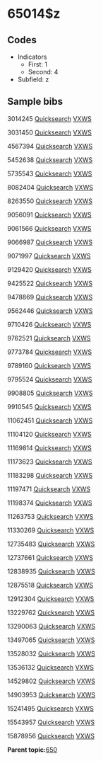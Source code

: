 # 65014$z

## Codes

-   Indicators
    -   First: 1
    -   Second: 4
-   Subfield: z

## Sample bibs

3014245 [Quicksearch](https://search.library.yale.edu/catalog/3014245) [VXWS](http://prodorbis.library.yale.edu:7014/vxws/GetHoldingsService?bibId=3014245)

3031450 [Quicksearch](https://search.library.yale.edu/catalog/3031450) [VXWS](http://prodorbis.library.yale.edu:7014/vxws/GetHoldingsService?bibId=3031450)

4567394 [Quicksearch](https://search.library.yale.edu/catalog/4567394) [VXWS](http://prodorbis.library.yale.edu:7014/vxws/GetHoldingsService?bibId=4567394)

5452638 [Quicksearch](https://search.library.yale.edu/catalog/5452638) [VXWS](http://prodorbis.library.yale.edu:7014/vxws/GetHoldingsService?bibId=5452638)

5735543 [Quicksearch](https://search.library.yale.edu/catalog/5735543) [VXWS](http://prodorbis.library.yale.edu:7014/vxws/GetHoldingsService?bibId=5735543)

8082404 [Quicksearch](https://search.library.yale.edu/catalog/8082404) [VXWS](http://prodorbis.library.yale.edu:7014/vxws/GetHoldingsService?bibId=8082404)

8263550 [Quicksearch](https://search.library.yale.edu/catalog/8263550) [VXWS](http://prodorbis.library.yale.edu:7014/vxws/GetHoldingsService?bibId=8263550)

9056091 [Quicksearch](https://search.library.yale.edu/catalog/9056091) [VXWS](http://prodorbis.library.yale.edu:7014/vxws/GetHoldingsService?bibId=9056091)

9061566 [Quicksearch](https://search.library.yale.edu/catalog/9061566) [VXWS](http://prodorbis.library.yale.edu:7014/vxws/GetHoldingsService?bibId=9061566)

9066987 [Quicksearch](https://search.library.yale.edu/catalog/9066987) [VXWS](http://prodorbis.library.yale.edu:7014/vxws/GetHoldingsService?bibId=9066987)

9071997 [Quicksearch](https://search.library.yale.edu/catalog/9071997) [VXWS](http://prodorbis.library.yale.edu:7014/vxws/GetHoldingsService?bibId=9071997)

9129420 [Quicksearch](https://search.library.yale.edu/catalog/9129420) [VXWS](http://prodorbis.library.yale.edu:7014/vxws/GetHoldingsService?bibId=9129420)

9425522 [Quicksearch](https://search.library.yale.edu/catalog/9425522) [VXWS](http://prodorbis.library.yale.edu:7014/vxws/GetHoldingsService?bibId=9425522)

9478869 [Quicksearch](https://search.library.yale.edu/catalog/9478869) [VXWS](http://prodorbis.library.yale.edu:7014/vxws/GetHoldingsService?bibId=9478869)

9562446 [Quicksearch](https://search.library.yale.edu/catalog/9562446) [VXWS](http://prodorbis.library.yale.edu:7014/vxws/GetHoldingsService?bibId=9562446)

9710426 [Quicksearch](https://search.library.yale.edu/catalog/9710426) [VXWS](http://prodorbis.library.yale.edu:7014/vxws/GetHoldingsService?bibId=9710426)

9762521 [Quicksearch](https://search.library.yale.edu/catalog/9762521) [VXWS](http://prodorbis.library.yale.edu:7014/vxws/GetHoldingsService?bibId=9762521)

9773784 [Quicksearch](https://search.library.yale.edu/catalog/9773784) [VXWS](http://prodorbis.library.yale.edu:7014/vxws/GetHoldingsService?bibId=9773784)

9789160 [Quicksearch](https://search.library.yale.edu/catalog/9789160) [VXWS](http://prodorbis.library.yale.edu:7014/vxws/GetHoldingsService?bibId=9789160)

9795524 [Quicksearch](https://search.library.yale.edu/catalog/9795524) [VXWS](http://prodorbis.library.yale.edu:7014/vxws/GetHoldingsService?bibId=9795524)

9908805 [Quicksearch](https://search.library.yale.edu/catalog/9908805) [VXWS](http://prodorbis.library.yale.edu:7014/vxws/GetHoldingsService?bibId=9908805)

9910545 [Quicksearch](https://search.library.yale.edu/catalog/9910545) [VXWS](http://prodorbis.library.yale.edu:7014/vxws/GetHoldingsService?bibId=9910545)

11062451 [Quicksearch](https://search.library.yale.edu/catalog/11062451) [VXWS](http://prodorbis.library.yale.edu:7014/vxws/GetHoldingsService?bibId=11062451)

11104120 [Quicksearch](https://search.library.yale.edu/catalog/11104120) [VXWS](http://prodorbis.library.yale.edu:7014/vxws/GetHoldingsService?bibId=11104120)

11169814 [Quicksearch](https://search.library.yale.edu/catalog/11169814) [VXWS](http://prodorbis.library.yale.edu:7014/vxws/GetHoldingsService?bibId=11169814)

11173623 [Quicksearch](https://search.library.yale.edu/catalog/11173623) [VXWS](http://prodorbis.library.yale.edu:7014/vxws/GetHoldingsService?bibId=11173623)

11183298 [Quicksearch](https://search.library.yale.edu/catalog/11183298) [VXWS](http://prodorbis.library.yale.edu:7014/vxws/GetHoldingsService?bibId=11183298)

11197471 [Quicksearch](https://search.library.yale.edu/catalog/11197471) [VXWS](http://prodorbis.library.yale.edu:7014/vxws/GetHoldingsService?bibId=11197471)

11198374 [Quicksearch](https://search.library.yale.edu/catalog/11198374) [VXWS](http://prodorbis.library.yale.edu:7014/vxws/GetHoldingsService?bibId=11198374)

11263753 [Quicksearch](https://search.library.yale.edu/catalog/11263753) [VXWS](http://prodorbis.library.yale.edu:7014/vxws/GetHoldingsService?bibId=11263753)

11330269 [Quicksearch](https://search.library.yale.edu/catalog/11330269) [VXWS](http://prodorbis.library.yale.edu:7014/vxws/GetHoldingsService?bibId=11330269)

12735483 [Quicksearch](https://search.library.yale.edu/catalog/12735483) [VXWS](http://prodorbis.library.yale.edu:7014/vxws/GetHoldingsService?bibId=12735483)

12737661 [Quicksearch](https://search.library.yale.edu/catalog/12737661) [VXWS](http://prodorbis.library.yale.edu:7014/vxws/GetHoldingsService?bibId=12737661)

12838935 [Quicksearch](https://search.library.yale.edu/catalog/12838935) [VXWS](http://prodorbis.library.yale.edu:7014/vxws/GetHoldingsService?bibId=12838935)

12875518 [Quicksearch](https://search.library.yale.edu/catalog/12875518) [VXWS](http://prodorbis.library.yale.edu:7014/vxws/GetHoldingsService?bibId=12875518)

12912304 [Quicksearch](https://search.library.yale.edu/catalog/12912304) [VXWS](http://prodorbis.library.yale.edu:7014/vxws/GetHoldingsService?bibId=12912304)

13229762 [Quicksearch](https://search.library.yale.edu/catalog/13229762) [VXWS](http://prodorbis.library.yale.edu:7014/vxws/GetHoldingsService?bibId=13229762)

13290063 [Quicksearch](https://search.library.yale.edu/catalog/13290063) [VXWS](http://prodorbis.library.yale.edu:7014/vxws/GetHoldingsService?bibId=13290063)

13497065 [Quicksearch](https://search.library.yale.edu/catalog/13497065) [VXWS](http://prodorbis.library.yale.edu:7014/vxws/GetHoldingsService?bibId=13497065)

13528032 [Quicksearch](https://search.library.yale.edu/catalog/13528032) [VXWS](http://prodorbis.library.yale.edu:7014/vxws/GetHoldingsService?bibId=13528032)

13536132 [Quicksearch](https://search.library.yale.edu/catalog/13536132) [VXWS](http://prodorbis.library.yale.edu:7014/vxws/GetHoldingsService?bibId=13536132)

14529802 [Quicksearch](https://search.library.yale.edu/catalog/14529802) [VXWS](http://prodorbis.library.yale.edu:7014/vxws/GetHoldingsService?bibId=14529802)

14903953 [Quicksearch](https://search.library.yale.edu/catalog/14903953) [VXWS](http://prodorbis.library.yale.edu:7014/vxws/GetHoldingsService?bibId=14903953)

15241495 [Quicksearch](https://search.library.yale.edu/catalog/15241495) [VXWS](http://prodorbis.library.yale.edu:7014/vxws/GetHoldingsService?bibId=15241495)

15543957 [Quicksearch](https://search.library.yale.edu/catalog/15543957) [VXWS](http://prodorbis.library.yale.edu:7014/vxws/GetHoldingsService?bibId=15543957)

15878956 [Quicksearch](https://search.library.yale.edu/catalog/15878956) [VXWS](http://prodorbis.library.yale.edu:7014/vxws/GetHoldingsService?bibId=15878956)

**Parent topic:**[650](../../tags/650/650.md)

